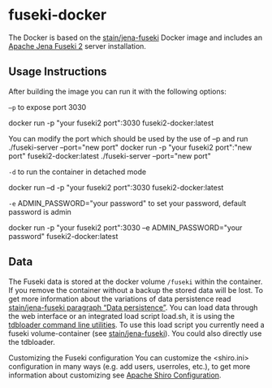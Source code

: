 # fuseki-docker
The Docker is based on the [stain/jena-fuseki](http://virtuoso.openlinksw.com/dataspace/doc/dav/wiki/Main/VOSIndex) Docker image and includes an [Apache Jena Fuseki 2](http://jena.apache.org/documentation/fuseki2/) server installation. 

## Usage Instructions
After building the image you can run it with the following options:

`–p` to expose port 3030
  
  docker run -p "your fuseki2 port":3030 fuseki2-docker:latest
  
You can modify the port which should be used by the use of –p and run ./fuseki-server –port="new port"
docker run -p "your fuseki2 port":"new port" fuseki2-docker:latest ./fuseki-server –port="new port"


`-d` to run the container in detached mode

  docker run –d -p "your fuseki2 port":3030 fuseki2-docker:latest


`-e` ADMIN_PASSWORD="your password" to set your password, default password is admin 

  docker run -p "your fuseki2 port":3030 –e ADMIN_PASSWORD="your password"  fuseki2-docker:latest

## Data
The Fuseki data is stored at the docker volume `/fuseki` within the container. If you remove the container without a backup the stored data will be lost. To get more information about the variations of data persistence read [stain/jena-fuseki paragraph “Data persistence”](https://registry.hub.docker.com/u/stain/jena-fuseki/). 
You can load data through the web interface or an integrated load script load.sh, it is using the [tdbloader command line utilities](https://jena.apache.org/documentation/tdb/commands.html). To use this load script you currently need a fuseki volume-container (see [stain/jena-fuseki](https://registry.hub.docker.com/u/stain/jena-fuseki/)). You could also directly use the tdbloader.

Customizing the Fuseki configuration
You can customize the <shiro.ini> configuration in many ways (e.g. add users, userroles, etc.), to get more information about customizing see [Apache Shiro Configuration](https://shiro.apache.org/configuration.html).
